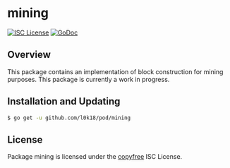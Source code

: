 # mining

[![ISC License](http://img.shields.io/badge/license-ISC-blue.svg)](http://copyfree.org)
[![GoDoc](https://img.shields.io/badge/godoc-reference-blue.svg)](http://godoc.org/github.com/l0k18/pod/mining)

## Overview

This package contains an implementation of block construction for mining purposes. This package is currently a work in progress.

## Installation and Updating

```bash
$ go get -u github.com/l0k18/pod/mining
```

## License

Package mining is licensed under the [copyfree](http://copyfree.org) ISC License.
